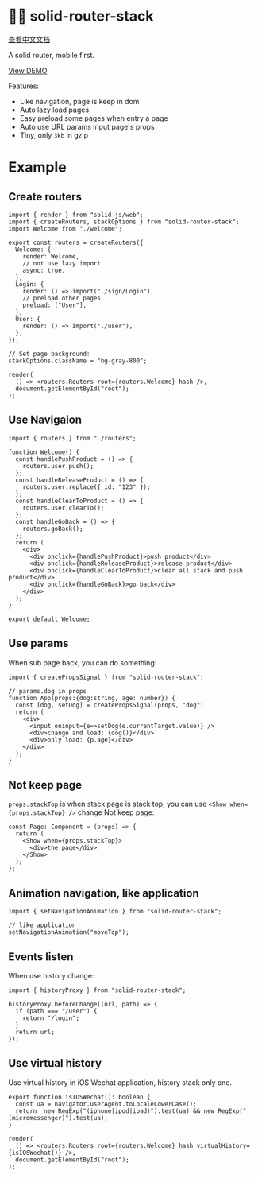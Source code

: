 # 🏂🏽 solid-router-stack

[查看中文文档](./README-CN.md)

A solid router, mobile first.

[View DEMO](https://solid-router-stack.gewulian.com)

Features:

- Like navigation, page is keep in dom
- Auto lazy load pages
- Easy preload some pages when entry a page
- Auto use URL params input page's props
- Tiny, only `3kb` in gzip

# Example

## Create routers

```tsx
import { render } from "solid-js/web";
import { createRouters, stackOptions } from "solid-router-stack";
import Welcome from "./welcome";

export const routers = createRouters({
  Welcome: {
    render: Welcome,
    // not use lazy import
    async: true,
  },
  Login: {
    render: () => import("./sign/Login"),
    // preload other pages
    preload: ["User"],
  },
  User: {
    render: () => import("./user"),
  },
});

// Set page background:
stackOptions.className = "bg-gray-800";

render(
  () => <routers.Routers root={routers.Welcome} hash />,
  document.getElementById("root");
);

```

## Use Navigaion

```tsx
import { routers } from "./routers";

function Welcome() {
  const handlePushProduct = () => {
    routers.user.push();
  };
  const handleReleaseProduct = () => {
    routers.user.replace({ id: "123" });
  };
  const handleClearToProduct = () => {
    routers.user.clearTo();
  };
  const handleGoBack = () => {
    routers.goBack();
  };
  return (
    <div>
      <div onclick={handlePushProduct}>push product</div>
      <div onclick={handleReleaseProduct}>release product</div>
      <div onclick={handleClearToProduct}>clear all stack and push product</div>
      <div onclick={handleGoBack}>go back</div>
    </div>
  );
}

export default Welcome;
```

## Use params

When sub page back, you can do something:


```tsx
import { createPropsSignal } from "solid-router-stack";

// params.dog in props
function App(props:{dog:string, age: number}) {
  const [dog, setDog] = createPropsSignal(props, "dog")
  return (
    <div>
      <input oninput={e=>setDog(e.currentTarget.value)} />
      <div>change and load: {dog()}</div>
      <div>only load: {p.age}</div>
    </div>
  );
}
```


## Not keep page

`props.stackTop` is when stack page is stack top, you can use `<Show when={props.stackTop} />` change Not keep page:

```tsx
const Page: Component = (props) => {
  return (
    <Show when={props.stackTop}>
      <div>the page</div>
    </Show>
  );
};
```

## Animation navigation, like application

```tsx
import { setNavigationAnimation } from "solid-router-stack";

// like application
setNavigationAnimation("moveTop");
```

## Events listen

When use history change:

```tsx
import { historyProxy } from "solid-router-stack";

historyProxy.beforeChange((url, path) => {
  if (path === "/user") {
    return "/login";
  }
  return url;
});
```


## Use virtual history

Use virtual history in iOS Wechat application, history stack only one.

```tsx
export function isIOSWechat(): boolean {
  const ua = navigator.userAgent.toLocaleLowerCase();
  return  new RegExp("(iphone|ipod|ipad)").test(ua) && new RegExp("(micromessenger)").test(ua);
}

render(
  () => <routers.Routers root={routers.Welcome} hash virtualHistory={isIOSWechat()} />,
  document.getElementById("root");
);
```